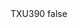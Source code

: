 <?xml version="1.0" encoding="UTF-8"?>
<CustomMetadata xmlns="http://soap.sforce.com/2006/04/metadata">
    <label>TXU390</label>
    <protected>false</protected>
</CustomMetadata>
